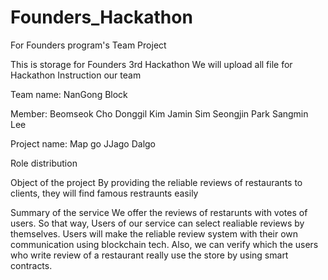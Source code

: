# Founders_Hackathon
For Founders program's Team Project

This is storage for Founders 3rd Hackathon
We will upload all file for Hackathon
Instruction our team

Team name: NanGong Block

Member: 
Beomseok Cho
Donggil Kim
Jamin Sim
Seongjin Park
Sangmin Lee

Project name: Map go JJago Dalgo

Role distribution

Object of the project
By providing the reliable reviews of restaurants to clients, they will find famous restraunts easily

Summary of the service
We offer the reviews of restarunts with votes of users. So that way, Users of our service can select realiable reviews by themselves.
Users will make the reliable review system with their own communication using blockchain tech.
Also, we can verify which the users who write review of a restaurant really use the store by using smart contracts.
